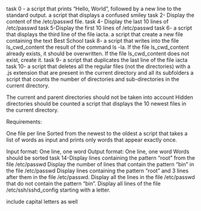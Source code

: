 task 0 - a script that prints “Hello, World”, followed by a new line to the standard output.
a script that displays a confused smiley
task 2- Display the content of the /etc/passwd file.
task 4- Display the last 10 lines of /etc/passwd
task 5-Display the first 10 lines of /etc/passwd
 task 6- a script that displays the third line of the file iacta.
a script that create a new file containing the text Best School 
 task 8- a script that writes into the file ls_cwd_content the result of the command ls -la. If the file ls_cwd_content already exists, it should be overwritten. If the file ls_cwd_content does not exist, create it. 
 task 9- a script that duplicates the last line of the file iacta 
task 10- a script that deletes all the regular files (not the directories) with a .js extension that are present in the current directory and all its subfolders
a script that counts the number of directories and sub-directories in the current directory.

The current and parent directories should not be taken into account
Hidden directories should be counted
a script that displays the 10 newest files in the current directory.

Requirements:

One file per line
Sorted from the newest to the oldest
a script that takes a list of words as input and prints only words that appear exactly once.

Input format: One line, one word
Output format: One line, one word
Words should be sorted
task 14-Display lines containing the pattern “root” from the file /etc/passwd
Display the number of lines that contain the pattern “bin” in the file /etc/passwd
Display lines containing the pattern “root” and 3 lines after them in the file /etc/passwd.
Display all the lines in the file /etc/passwd that do not contain the pattern “bin”.
Display all lines of the file /etc/ssh/sshd_config starting with a letter.

include capital letters as well
